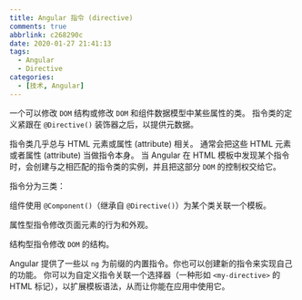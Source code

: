 ```yaml
---
title: Angular 指令 (directive)
comments: true
abbrlink: c268290c
date: 2020-01-27 21:41:13
tags:
  - Angular
  - Directive
categories:
  - [技术, Angular]
---
```


一个可以修改 `DOM` 结构或修改 `DOM` 和组件数据模型中某些属性的类。 指令类的定义紧跟在 `@Directive()` 装饰器之后，以提供元数据。

指令类几乎总与 HTML 元素或属性 (attribute) 相关。 通常会把这些 HTML 元素或者属性 (attribute) 当做指令本身。 当 Angular 在 HTML 模板中发现某个指令时，会创建与之相匹配的指令类的实例，并且把这部分 `DOM` 的控制权交给它。

指令分为三类：

组件使用 `@Component()`（继承自 `@Directive()`）为某个类关联一个模板。

属性型指令修改页面元素的行为和外观。

结构型指令修改 `DOM` 的结构。

Angular 提供了一些以 `ng` 为前缀的内置指令。你也可以创建新的指令来实现自己的功能。 你可以为自定义指令关联一个选择器（一种形如 `<my-directive>` 的 HTML 标记），以扩展模板语法，从而让你能在应用中使用它。
